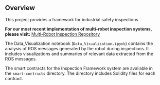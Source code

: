 
## Overview

This project provides a framework for industrial safety inspections. 

**For our most recent implementation of multi-robot inspection systems, please visit:**
[Multi-Robot Inspection Repository](https://github.com/MiguelHenri/Multi-Robot-Inspection)


The Data_Visualization notebook (`Data_Visualization.ipynb`) contains the analysis of ROS messages generated by the robot during inspections. It includes visualizations and summaries of relevant data extracted from the ROS messages.

The smart contracts for the Inspection Framework system are avaliable in the `smart-contracts` directory. The directory includes Solidity files for each contract.
